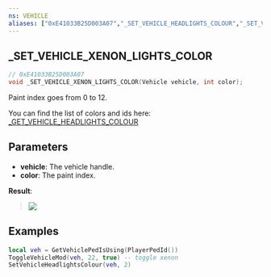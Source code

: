 ```yaml
---
ns: VEHICLE
aliases: ["0xE41033B25D003A07","_SET_VEHICLE_HEADLIGHTS_COLOUR","_SET_VEHICLE_XENON_LIGHTS_COLOUR"]
---
```

## _SET_VEHICLE_XENON_LIGHTS_COLOR

```c
// 0xE41033B25D003A07
void _SET_VEHICLE_XENON_LIGHTS_COLOR(Vehicle vehicle, int color);
```

Paint index goes from 0 to 12.

You can find the list of colors and ids here: [_GET_VEHICLE_HEADLIGHTS_COLOUR](#_0x3DFF319A831E0CDB)

## Parameters
* **vehicle**: The vehicle handle.
* **color**: The paint index.

**Result**:
> ![](https://docs.fivem.net/natives/0xE41033B25D003A07.png)

## Examples

```lua
local veh = GetVehiclePedIsUsing(PlayerPedId())
ToggleVehicleMod(veh, 22, true) -- toggle xenon
SetVehicleHeadlightsColour(veh, 2)
```